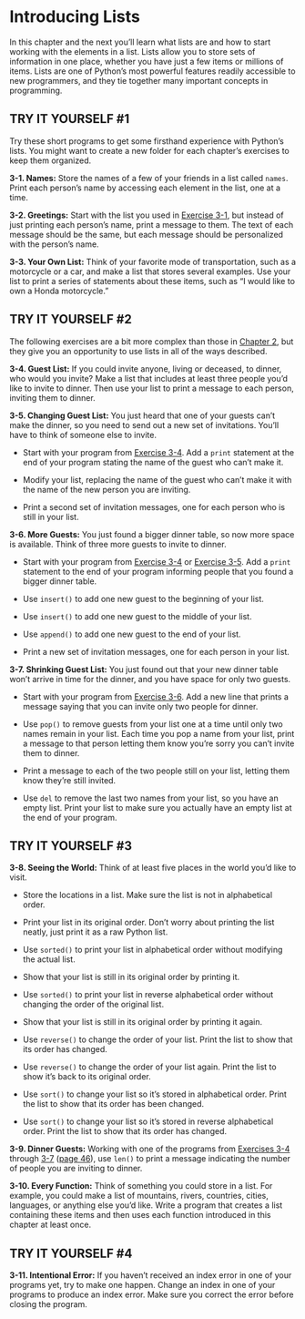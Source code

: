 # Introducing Lists

In this chapter and the next you’ll learn what lists are and how to
start working with the elements in a list. Lists allow you to store sets
of information in one place, whether you have just a few items or
millions of items. Lists are one of Python’s most powerful features
readily accessible to new programmers, and they tie together many
important concepts in programming.
## TRY IT YOURSELF #1

Try these short programs to get some firsthand experience with Python&rsquo;s
lists. You might want to create a new folder for each chapter&rsquo;s
exercises to keep them organized.

<span id="ch3exe1"></span>**3-1. Names:** Store the names of a few of
your friends in a list called `names`. Print each person&rsquo;s name by
accessing each element in the list, one at a time.

<span id="ch3exe2"></span>**3-2. Greetings:** Start with the list you
used in [Exercise 3-1](../chapter_03/README.md#ch3exe1), but instead of just printing
each person&rsquo;s name, print a message to them. The text of each message
should be the same, but each message should be personalized with the
person&rsquo;s name.

<span id="ch3exe3"></span>**3-3. Your Own List:** Think of your favorite
mode of transportation, such as a motorcycle or a car, and make a list
that stores several examples. Use your list to print a series of
statements about these items, such as &ldquo;I would like to own a Honda
motorcycle.&rdquo;

## TRY IT YOURSELF #2

The following exercises are a bit more complex than those in [Chapter
2](../chapter_02/README.md#ch02), but they give you an opportunity to use lists in all
of the ways described.

<span id="ch3exe4"></span>**3-4. Guest List:** If you could invite
anyone, living or deceased, to dinner, who would you invite? Make a list
that includes at least three people you&rsquo;d like to invite to dinner. Then
use your list to print a message to each person, inviting them to
dinner.

<span id="ch3exe5"></span>**3-5. Changing Guest List:** You just heard
that one of your guests can&rsquo;t make the dinner, so you need to send out a
new set of invitations. You&rsquo;ll have to think of someone else to invite.

- Start with your program from [Exercise 3-4](../chapter_03/README.md#ch3exe4). Add a
`print` statement at the end of your program stating the name of the
guest who can&rsquo;t make it.

- Modify your list, replacing the name of the guest who can&rsquo;t make it
with the name of the new person you are inviting.

- Print a second set of invitation messages, one for each person who is
still in your list.

<span id="ch3exe6"></span>**3-6. More Guests:** You just found a bigger
dinner table, so now more space is available. Think of three more guests
to invite to dinner.

- Start with your program from [Exercise 3-4](../chapter_03/README.md#ch3exe4) or
[Exercise 3-5](../chapter_03/README.md#ch3exe5). Add a `print` statement to the end of
your program informing people that you found a bigger dinner table.

- Use `insert()` to add one new guest to the beginning of your list.

- Use `insert()` to add one new guest to the middle of your list.

- Use `append()` to add one new guest to the end of your list.

- Print a new set of invitation messages, one for each person in your
list.

<span id="page_47"></span><span id="ch3exe7"></span>**3-7. Shrinking
Guest List:** You just found out that your new dinner table won&rsquo;t arrive
in time for the dinner, and you have space for only two guests.

- Start with your program from [Exercise 3-6](../chapter_03/README.md#ch3exe6). Add a
new line that prints a message saying that you can invite only two
people for dinner.

- Use `pop()` to remove guests from your list one at a time until only
two names remain in your list. Each time you pop a name from your list,
print a message to that person letting them know you&rsquo;re sorry you can&rsquo;t
invite them to dinner.

- Print a message to each of the two people still on your list, letting
them know they&rsquo;re still invited.

- Use `del` to remove the last two names from your list, so you have an
empty list. Print your list to make sure you actually have an empty list
at the end of your program.



<span id="page_50"></span>
## TRY IT YOURSELF #3

<span id="ch3exe8"></span>**3-8. Seeing the World:** Think of at least
five places in the world you&rsquo;d like to visit.

- Store the locations in a list. Make sure the list is not in
alphabetical order.

- Print your list in its original order. Don&rsquo;t worry about printing the
list neatly, just print it as a raw Python list.

- Use `sorted()` to print your list in alphabetical order without
modifying the actual list.

- Show that your list is still in its original order by printing it.

- Use `sorted()` to print your list in reverse alphabetical order
without changing the order of the original list.

- Show that your list is still in its original order by printing it
again.

- Use `reverse()` to change the order of your list. Print the list to
show that its order has changed.

- Use `reverse()` to change the order of your list again. Print the list
to show it&rsquo;s back to its original order.

- Use `sort()` to change your list so it&rsquo;s stored in alphabetical order.
Print the list to show that its order has been changed.

- Use `sort()` to change your list so it&rsquo;s stored in reverse
alphabetical order. Print the list to show that its order has changed.

<span id="ch3exe9"></span>**3-9. Dinner Guests:** Working with one of
the programs from [Exercises 3-4](../chapter_03/README.md#ch3exe4) through
[3-7](../chapter_03/README.md#ch3exe7) ([page 46](../chapter_03/README.md#page_46)), use `len()` to
print a message indicating the number of people you are inviting to
dinner.

<span id="ch3exe10"></span>**3-10. Every Function:** Think of something
you could store in a list. For example, you could make a list of
mountains, rivers, countries, cities, languages, or anything else you&rsquo;d
like. Write a program that creates a list containing these items and
then uses each function introduced in this chapter at least once.



<span id="page_52"></span>
## TRY IT YOURSELF #4

<span id="ch3exe11"></span>**3-11. Intentional Error:** If you haven&rsquo;t
received an index error in one of your programs yet, try to make one
happen. Change an index in one of your programs to produce an index
error. Make sure you correct the error before closing the program.

